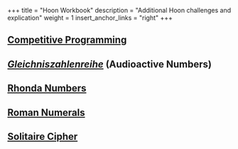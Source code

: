 +++
title = "Hoon Workbook"
description = "Additional Hoon challenges and explication"
weight = 1
insert_anchor_links = "right"
+++

## [Competitive Programming](/guides/additional/workbook/competitive)

## [_Gleichniszahlenreihe_](/guides/additional/workbook/gleichniszahlenreihe) (Audioactive Numbers)

## [Rhonda Numbers](/guides/additional/workbook/rhonda)

## [Roman Numerals](/guides/additional/workbook/roman)

## [Solitaire Cipher](/guides/additional/workbook/solitaire)
